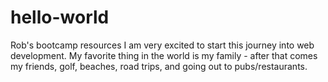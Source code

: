 # hello-world
Rob's bootcamp resources
I am very excited to start this journey into web development. My favorite thing in the world is my family - after that comes my friends, golf, beaches, road trips, and going out to pubs/restaurants. 
